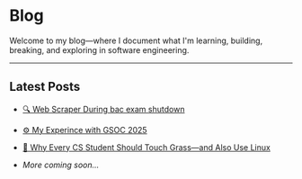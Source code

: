 #  Blog

Welcome to my blog—where I document what I'm learning, building, breaking, and exploring in software engineering.

---

## Latest Posts



- [🔍 Web Scraper During bac exam shutdown](bac-web-scraper.md)  

- [⚙️ My Experince with GSOC 2025](my-exp-w-gsoc.md)  

- [🐧 Why Every CS Student Should Touch Grass—and Also Use Linux](why-linux.md)  

- _More coming soon..._
